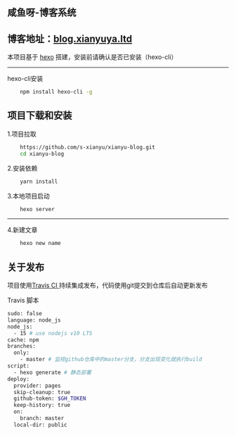 ## 咸鱼呀-博客系统
博客地址：[blog.xianyuya.ltd](https://blog.xianyuya.ltd/)
----
本项目基于 [hexo](https://hexo.io/zh-cn/index.html) 搭建，安装前请确认是否已安装（hexo-cli）

----
hexo-cli安装
```bash
    npm install hexo-cli -g
```

项目下载和安装
----

1.项目拉取
```bash
    https://github.com/s-xianyu/xianyu-blog.git
    cd xianyu-blog
```
2.安装依赖
```bash
    yarn install
```
3.本地项目启动
```bash
    hexo server
```
----
4.新建文章 

```bash
    hexo new name
```
## 关于发布
项目使用[Travis CI ](https://travis-ci.com/) 持续集成发布，代码使用git提交到仓库后自动更新发布

Travis 脚本
```bash
sudo: false
language: node_js
node_js:
  - 15 # use nodejs v10 LTS
cache: npm
branches:
  only:
    - master # 监视github仓库中的master分支，分支出现变化就执行build
script:
  - hexo generate # 静态部署
deploy:
  provider: pages
  skip-cleanup: true
  github-token: $GH_TOKEN
  keep-history: true
  on:
    branch: master
  local-dir: public

```

